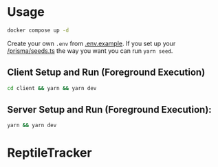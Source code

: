# Usage
```bash
docker compose up -d
```
Create your own `.env` from [.env.example](.env.example). If you set up your [/prisma/seeds.ts](prisma/seeds.ts) the way you want you can run `yarn seed`. 
## Client Setup and Run (Foreground Execution)
```bash
cd client && yarn && yarn dev
```
## Server Setup and Run (Foreground Execution):
```bash
yarn && yarn dev
```

# ReptileTracker